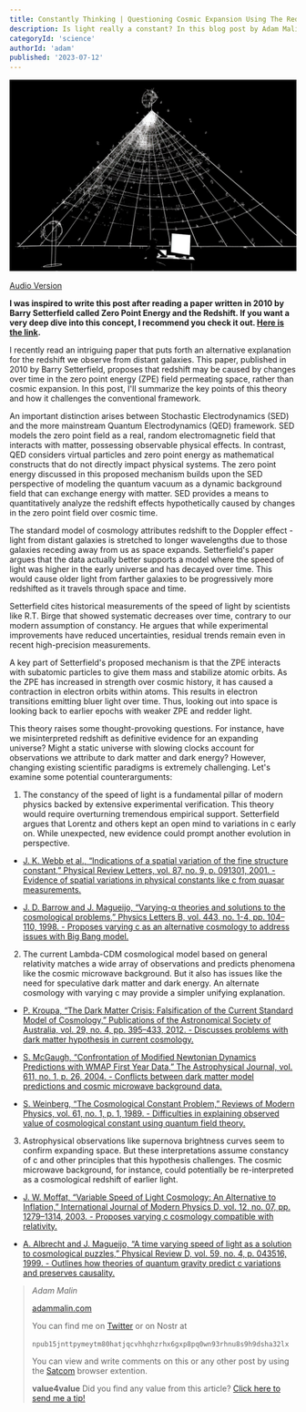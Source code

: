 ```yaml
---
title: Constantly Thinking | Questioning Cosmic Expansion Using The Redshift and Zero Point Energy
description: Is light really a constant? In this blog post by Adam Malin we theorize about redshift caused not by expanding space, but by changes in zero point energy field over cosmic time
categoryId: 'science'
authorId: 'adam'
published: '2023-07-12'
---
```


![Metamodern](https://raw.githubusercontent.com/KeepCreatingOnline/adams-blog/main/audio/constantly-thinking/constantly-thinking.png)

[Audio Version](https://soundcloud.com/user-653341896/constantly-thinking)

**I was inspired to write this post after reading a paper written in 2010 by Barry Setterfield called Zero Point Energy and the Redshift. If you want a very deep dive into this concept, I recommend you check it out. [Here is the link](https://www.naturalphilosophy.org/pdf/abstracts/abstracts_5349.pdf).**

I recently read an intriguing paper that puts forth an alternative explanation for the redshift we observe from distant galaxies. This paper, published in 2010 by Barry Setterfield, proposes that redshift may be caused by changes over time in the zero point energy (ZPE) field permeating space, rather than cosmic expansion. In this post, I'll summarize the key points of this theory and how it challenges the conventional framework.

An important distinction arises between Stochastic Electrodynamics (SED) and the more mainstream Quantum Electrodynamics (QED) framework. SED models the zero point field as a real, random electromagnetic field that interacts with matter, possessing observable physical effects. In contrast, QED considers virtual particles and zero point energy as mathematical constructs that do not directly impact physical systems. The zero point energy discussed in this proposed mechanism builds upon the SED perspective of modeling the quantum vacuum as a dynamic background field that can exchange energy with matter. SED provides a means to quantitatively analyze the redshift effects hypothetically caused by changes in the zero point field over cosmic time.

The standard model of cosmology attributes redshift to the Doppler effect - light from distant galaxies is stretched to longer wavelengths due to those galaxies receding away from us as space expands. Setterfield's paper argues that the data actually better supports a model where the speed of light was higher in the early universe and has decayed over time. This would cause older light from farther galaxies to be progressively more redshifted as it travels through space and time.

Setterfield cites historical measurements of the speed of light by scientists like R.T. Birge that showed systematic decreases over time, contrary to our modern assumption of constancy. He argues that while experimental improvements have reduced uncertainties, residual trends remain even in recent high-precision measurements.

A key part of Setterfield's proposed mechanism is that the ZPE interacts with subatomic particles to give them mass and stabilize atomic orbits. As the ZPE has increased in strength over cosmic history, it has caused a contraction in electron orbits within atoms. This results in electron transitions emitting bluer light over time. Thus, looking out into space is looking back to earlier epochs with weaker ZPE and redder light.

This theory raises some thought-provoking questions. For instance, have we misinterpreted redshift as definitive evidence for an expanding universe? Might a static universe with slowing clocks account for observations we attribute to dark matter and dark energy? However, changing existing scientific paradigms is extremely challenging. Let's examine some potential counterarguments:

1. The constancy of the speed of light is a fundamental pillar of modern physics backed by extensive experimental verification. This theory would require overturning tremendous empirical support. Setterfield argues that Lorentz and others kept an open mind to variations in c early on. While unexpected, new evidence could prompt another evolution in perspective.
- [J. K. Webb et al., “Indications of a spatial variation of the fine structure constant,” Physical Review Letters, vol. 87, no. 9, p. 091301, 2001. - Evidence of spatial variations in physical constants like c from quasar measurements.](https://journals.aps.org/prl/abstract/10.1103/PhysRevLett.107.191101)

- [J. D. Barrow and J. Magueijo, “Varying-α theories and solutions to the cosmological problems,” Physics Letters B, vol. 443, no. 1-4, pp. 104–110, 1998. - Proposes varying c as an alternative cosmology to address issues with Big Bang model.](https://arxiv.org/abs/astro-ph/9811072)
2. The current Lambda-CDM cosmological model based on general relativity matches a wide array of observations and predicts phenomena like the cosmic microwave background. But it also has issues like the need for speculative dark matter and dark energy. An alternate cosmology with varying c may provide a simpler unifying explanation.
- [P. Kroupa, “The Dark Matter Crisis: Falsification of the Current Standard Model of Cosmology,” Publications of the Astronomical Society of Australia, vol. 29, no. 4, pp. 395–433, 2012. - Discusses problems with dark matter hypothesis in current cosmology.](https://arxiv.org/abs/1204.2546)

- [S. McGaugh, “Confrontation of Modified Newtonian Dynamics Predictions with WMAP First Year Data,” The Astrophysical Journal, vol. 611, no. 1, p. 26, 2004. - Conflicts between dark matter model predictions and cosmic microwave background data.](https://iopscience.iop.org/article/10.1086/421895/meta)

- [S. Weinberg, “The Cosmological Constant Problem,” Reviews of Modern Physics, vol. 61, no. 1, p. 1, 1989. - Difficulties in explaining observed value of cosmological constant using quantum field theory.](https://isidore.co/misc/Physics%20papers%20and%20books/Recent%20Papers/Dark%20Energy%20Reviews/1.%20Weinberg%20(1989).pdf)
3. Astrophysical observations like supernova brightness curves seem to confirm expanding space. But these interpretations assume constancy of c and other principles that this hypothesis challenges. The cosmic microwave background, for instance, could potentially be re-interpreted as a cosmological redshift of earlier light.
- [J. W. Moffat, “Variable Speed of Light Cosmology: An Alternative to Inflation,” International Journal of Modern Physics D, vol. 12, no. 07, pp. 1279–1314, 2003. - Proposes varying c cosmology compatible with relativity.](https://arxiv.org/abs/hep-th/0208122)

- [A. Albrecht and J. Magueijo, “A time varying speed of light as a solution to cosmological puzzles,” Physical Review D, vol. 59, no. 4, p. 043516, 1999. - Outlines how theories of quantum gravity predict c variations and preserves causality.](https://arxiv.org/abs/astro-ph/9811018)

> *Adam Malin*
> 
> [adammalin.com](https://adammalin.com)
> 
> You can find me on [Twitter](https://twitter.com/thePR0M3TH3AN) or on Nostr at
> 
> `npub15jnttpymeytm80hatjqcvhhqhzrhx6gxp8pq0wn93rhnu8s9h9dsha32lx`
>
> You can view and write comments on this or any other post by using the [Satcom](https://github.com/jinglescode/web-content-conversation) browser extention.
>
> **value4value**
> Did you find any value from this article? [Click here to send me a tip!](https://adammalin.com/tip)
